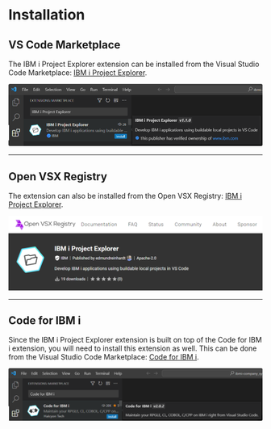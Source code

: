 # Installation

## VS Code Marketplace

The IBM i Project Explorer extension can be installed from the Visual Studio Code Marketplace: [IBM i Project Explorer](https://marketplace.visualstudio.com/items?itemName=IBM.vscode-ibmi-projectexplorer).

![IBM iProject Explorer Installation from the Visual Studio Code Marketplace](../../assets/Installation_01.png)

---

## Open VSX Registry

The extension can also be installed from the Open VSX Registry: [IBM i Project Explorer](https://open-vsx.org/extension/IBM/vscode-ibmi-projectexplorer).

![IBM iProject Explorer Installation from the Open VSX Registry](../../assets/Installation_02.png)

---

## Code for IBM i

Since the IBM i Project Explorer extension is built on top of the Code for IBM i extension, you will need to install this extension as well. This can be done from the Visual Studio Code Marketplace: [Code for IBM i](https://marketplace.visualstudio.com/items?itemName=HalcyonTechLtd.code-for-ibmi).

![Code for IBM i Installation from the Visual Studio Code Marketplace](../../assets/Installation_03.png)